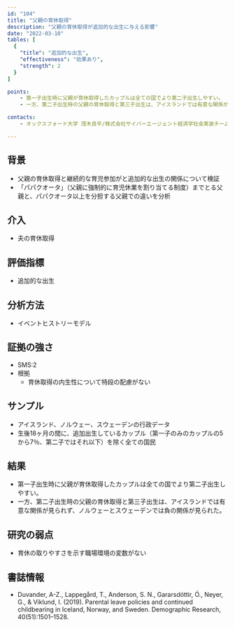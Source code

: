 ```yaml
---
id: "104"
title: "父親の育休取得"
description: "父親の育休取得が追加的な出生に与える影響"
date: "2022-03-10"
tables: [
  {
    "title": "追加的な出生",
    "effectiveness": "効果あり",
    "strength": 2
  }
]

points:
    - 第一子出生時に父親が育休取得したカップルは全ての国でより第二子出生しやすい。
    - 一方、第二子出生時の父親の育休取得と第三子出生は、アイスランドでは有意な関係が見られず、ノルウェーとスウェーデンでは負の関係が見られた。

contacts:
    - オックスフォード大学 茂木良平/株式会社サイバーエージェント経済学社会実装チーム

---
```


## 背景
- 父親の育休取得と継続的な育児参加がと追加的な出生の関係について検証
- 「パパクオータ」（父親に強制的に育児休業を割り当てる制度）までとる父親と、パパクオータ以上を分担する父親での違いを分析

## 介入
- 夫の育休取得

## 評価指標
- 追加的な出生

## 分析方法
- イベントヒストリーモデル

## 証拠の強さ
- SMS:2
- 根拠 
    - 育休取得の内生性について特段の配慮がない

## サンプル
- アイスランド、ノルウェー、スウェーデンの行政データ
- 生後18ヶ月の間に、追加出生しているカップル（第一子のみのカップルの5から7％、第二子ではそれ以下）を除く全ての国民

## 結果
- 第一子出生時に父親が育休取得したカップルは全ての国でより第二子出生しやすい。
- 一方、第二子出生時の父親の育休取得と第三子出生は、アイスランドでは有意な関係が見られず、ノルウェーとスウェーデンでは負の関係が見られた。

## 研究の弱点
- 育休の取りやすさを示す職場環境の変数がない

## 書誌情報
- Duvander, A-Z., Lappegård, T., Anderson, S. N., Gararsdóttir, Ó., Neyer, G., & Viklund, I. (2019). Parental leave policies and continued childbearing in Iceland, Norway, and Sweden. Demographic Research, 40(51):1501–1528.